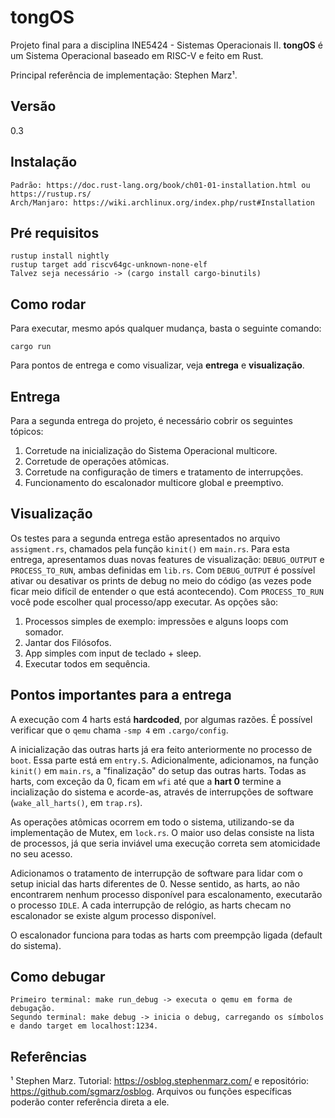 # tongOS

Projeto final para a disciplina INE5424 - Sistemas Operacionais II. **tongOS** é um Sistema Operacional baseado em RISC-V e feito em Rust. 

Principal referência de implementação: Stephen Marz¹.

## Versão
0.3


## Instalação
```
Padrão: https://doc.rust-lang.org/book/ch01-01-installation.html ou https://rustup.rs/
Arch/Manjaro: https://wiki.archlinux.org/index.php/rust#Installation
```
## Pré requisitos
```
rustup install nightly
rustup target add riscv64gc-unknown-none-elf
Talvez seja necessário -> (cargo install cargo-binutils)
```

## Como rodar
Para executar, mesmo após qualquer mudança, basta o seguinte comando: 
```
cargo run
```
Para pontos de entrega e como visualizar, veja __entrega__ e __visualização__.

## Entrega
Para a segunda entrega do projeto, é necessário cobrir os seguintes tópicos:
1. Corretude na inicialização do Sistema Operacional multicore.
2. Corretude de operações atômicas.
3. Corretude na configuração de timers e tratamento de interrupções.
4. Funcionamento do escalonador multicore global e preemptivo.

## Visualização
Os testes para a segunda entrega estão apresentados no arquivo `assigment.rs`, chamados pela função `kinit()` em `main.rs`.
Para esta entrega, apresentamos duas novas features de visualização: `DEBUG_OUTPUT` e `PROCESS_TO_RUN`, ambas definidas em `lib.rs`.
Com `DEBUG_OUTPUT` é possível ativar ou desativar os prints de debug no meio do código (as vezes pode ficar meio difícil de entender o que está acontecendo).
Com `PROCESS_TO_RUN` você pode escolher qual processo/app executar. As opções são:
1. Processos simples de exemplo: impressões e alguns loops com somador.
2. Jantar dos Filósofos.
3. App simples com input de teclado + sleep.
4. Executar todos em sequência.


## Pontos importantes para a entrega
A execução com 4 harts está **hardcoded**, por algumas razões. É possível verificar que o `qemu` chama `-smp 4` em `.cargo/config`. 

A inicialização das outras harts já era feito anteriormente no processo de `boot`. Essa parte está em `entry.S`. Adicionalmente, adicionamos, na função `kinit()` em `main.rs`, a "finalização" do setup das outras harts. Todas as harts, com exceção da 0, ficam em `wfi` até que a **hart 0** termine a incialização do sistema e acorde-as, através de interrupções de software (`wake_all_harts()`, em `trap.rs`).

As operações atômicas ocorrem em todo o sistema, utilizando-se da implementação de Mutex, em `lock.rs`. O maior uso delas consiste na lista de processos, já que seria inviável uma execução correta sem atomicidade no seu acesso.

Adicionamos o tratamento de interrupção de software para lidar com o setup inicial das harts diferentes de 0. Nesse sentido, as harts, ao não encontrarem nenhum processo disponível para escalonamento, executarão o processo `IDLE`. A cada interrupção de relógio, as harts checam no escalonador se existe algum processo disponível.

O escalonador funciona para todas as harts com preempção ligada (default do sistema). 

## Como debugar
```
Primeiro terminal: make run_debug -> executa o qemu em forma de debugação.
Segundo terminal: make debug -> inicia o debug, carregando os símbolos e dando target em localhost:1234.
```

## Referências
¹ Stephen Marz. Tutorial: https://osblog.stephenmarz.com/ e repositório: https://github.com/sgmarz/osblog. Arquivos ou funções específicas poderão conter referência direta a ele.
